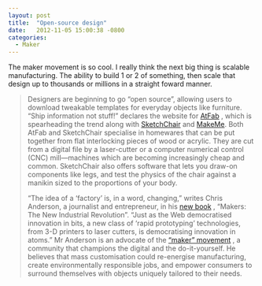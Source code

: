 ```yaml
---
layout: post
title:  "Open-source design"
date:   2012-11-05 15:00:38 -0800
categories:
  - Maker
---
```


The maker movement is so cool. I really think the next big thing is scalable manufacturing. The ability to build 1 or 2 of something, then scale that design up to thousands or millions in a straight foward manner.

 > 
 > 
 > Designers are beginning to go “open source”, allowing users to download tweakable templates for everyday objects like furniture. “Ship information not stuff!” declares the website for [AtFab](http://www.filson-rohrbacher.com/atfab.html) , which is spearheading the trend along with [SketchChair](http://www.sketchchair.cc/) and [MakeMe](http://make-me.com). Both AtFab and SketchChair specialise in homewares that can be put together from flat interlocking pieces of wood or acrylic. They are cut from a digital file by a laser-cutter or a computer numerical control (CNC) mill—machines which are becoming increasingly cheap and common. SketchChair also offers software that lets you draw-on components like legs, and test the physics of the chair against a manikin sized to the proportions of your body.
 > 
 > “The idea of a ‘factory’ is, in a word, changing,” writes Chris Anderson, a journalist and entrepreneur, in his [new book](http://www.goodreads.com/book/show/13414742-makers) , “Makers: The New Industrial Revolution”. “Just as the Web democratised innovation in bits, a new class of ‘rapid prototyping’ technologies, from 3-D printers to laser cutters, is democratising innovation in atoms.” Mr Anderson is an advocate of the [“maker” movement](http://www.economist.com/node/21540392/) , a community that champions the digital and the do-it-yourself. He believes that mass customisation could re-energise manufacturing, create environmentally responsible jobs, and empower consumers to surround themselves with objects uniquely tailored to their needs.
 > 
 > 
